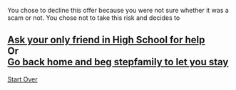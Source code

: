 You chose to decline this offer because you were not sure whether it was a scam or not. You chose not to take this risk and decides to

[Ask your only friend in High School for help](friend.md)  
Or  
[Go back home and beg stepfamily to let you stay](step-family)
---
[Start Over](../kicked-out.md)